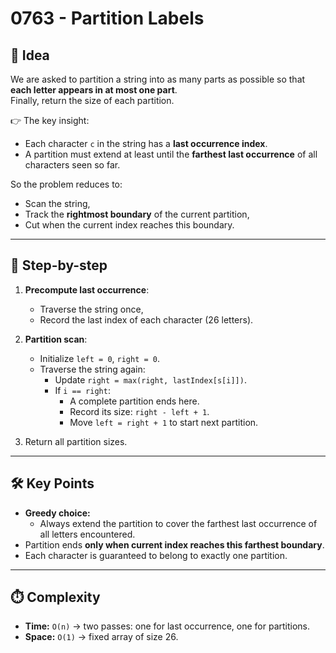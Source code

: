 # 0763 - Partition Labels  

## 🧠 Idea  

We are asked to partition a string into as many parts as possible so that **each letter appears in at most one part**.  
Finally, return the size of each partition.  

👉 The key insight:  
- Each character `c` in the string has a **last occurrence index**.  
- A partition must extend at least until the **farthest last occurrence** of all characters seen so far.  

So the problem reduces to:  
- Scan the string,  
- Track the **rightmost boundary** of the current partition,  
- Cut when the current index reaches this boundary.  

---

## 🔁 Step-by-step  

1. **Precompute last occurrence**:  
   - Traverse the string once,  
   - Record the last index of each character (26 letters).  

2. **Partition scan**:  
   - Initialize `left = 0`, `right = 0`.  
   - Traverse the string again:  
     - Update `right = max(right, lastIndex[s[i]])`.  
     - If `i == right`:  
       - A complete partition ends here.  
       - Record its size: `right - left + 1`.  
       - Move `left = right + 1` to start next partition.  

3. Return all partition sizes.  

---

## 🛠️ Key Points  

- **Greedy choice:**  
  - Always extend the partition to cover the farthest last occurrence of all letters encountered.  
- Partition ends **only when current index reaches this farthest boundary**.  
- Each character is guaranteed to belong to exactly one partition.  

---

## ⏱️ Complexity  

- **Time:** `O(n)` → two passes: one for last occurrence, one for partitions.  
- **Space:** `O(1)` → fixed array of size 26.  
